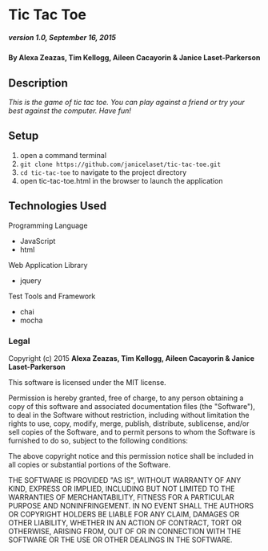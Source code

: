 # Tic Tac Toe

##### version 1.0, September 16, 2015

#### By Alexa Zeazas, Tim Kellogg, Aileen Cacayorin & Janice Laset-Parkerson

## Description

_This is the game of tic tac toe. You can play against a friend or try your best against the computer. Have fun!_

## Setup

1. open a command terminal
2. `git clone https://github.com/janicelaset/tic-tac-toe.git`
3. `cd tic-tac-toe` to navigate to the project directory
4. open tic-tac-toe.html in the browser to launch the application

## Technologies Used

Programming Language
* JavaScript
* html

Web Application Library
* jquery

Test Tools and Framework
* chai
* mocha

### Legal

Copyright (c) 2015 **Alexa Zeazas, Tim Kellogg, Aileen Cacayorin & Janice Laset-Parkerson**

This software is licensed under the MIT license.

Permission is hereby granted, free of charge, to any person obtaining a copy
of this software and associated documentation files (the "Software"), to deal
in the Software without restriction, including without limitation the rights
to use, copy, modify, merge, publish, distribute, sublicense, and/or sell
copies of the Software, and to permit persons to whom the Software is
furnished to do so, subject to the following conditions:

The above copyright notice and this permission notice shall be included in
all copies or substantial portions of the Software.

THE SOFTWARE IS PROVIDED "AS IS", WITHOUT WARRANTY OF ANY KIND, EXPRESS OR
IMPLIED, INCLUDING BUT NOT LIMITED TO THE WARRANTIES OF MERCHANTABILITY,
FITNESS FOR A PARTICULAR PURPOSE AND NONINFRINGEMENT. IN NO EVENT SHALL THE
AUTHORS OR COPYRIGHT HOLDERS BE LIABLE FOR ANY CLAIM, DAMAGES OR OTHER
LIABILITY, WHETHER IN AN ACTION OF CONTRACT, TORT OR OTHERWISE, ARISING FROM,
OUT OF OR IN CONNECTION WITH THE SOFTWARE OR THE USE OR OTHER DEALINGS IN
THE SOFTWARE.
